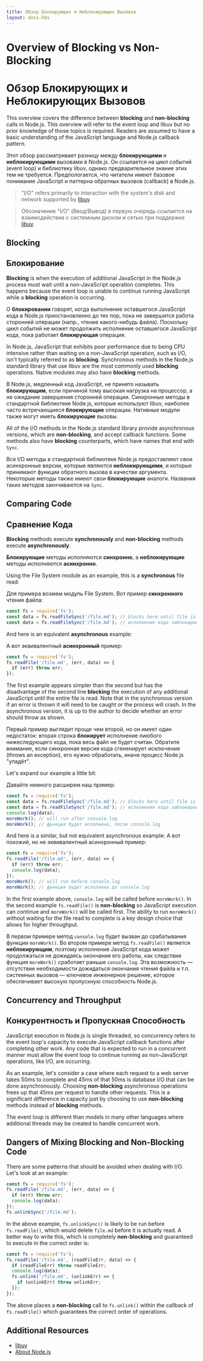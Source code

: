```yaml
---
title: Обзор Блокирующих и Неблокирующих Вызовов
layout: docs.hbs
---
```


# Overview of Blocking vs Non-Blocking
# Обзор Блокирующих и Неблокирующих Вызовов

This overview covers the difference between **blocking** and **non-blocking**
calls in Node.js. This overview will refer to the event loop and libuv but no
prior knowledge of those topics is required. Readers are assumed to have a
basic understanding of the JavaScript language and Node.js callback pattern.


Этот обзор рассматривает разницу между **блокирующими** и **неблокирующими**
вызовами в Node.js. Он ссылается на цикл событий (event loop) и библиотеку libuv,
однако предварительное знание этих тем не требуется. Предпологается, что 
читатели имеют базовое понимание JavaScript и паттерна обратных вызовов (callback)
в Node.js.

> "I/O" refers primarily to interaction with the system's disk and
> network supported by [libuv](http://libuv.org/).

> Обозначение "I/O" (Ввод/Вывод) в первую очередь ссылается на взаимодействие
> с системным диском и сетью при поддержке [libuv](http://libuv.org/).


## Blocking
## Блокирование

**Blocking** is when the execution of additional JavaScript in the Node.js
process must wait until a non-JavaScript operation completes. This happens
because the event loop is unable to continue running JavaScript while a
**blocking** operation is occurring.

О **блокировании** говорят, когда выполнение оставшегося JavaScript кода в Node.js
приостановленно до тех пор, пока не завершится работа сторонней операции (напр., чтение
какого-нибудь файла). Поскольку цикл событий не может продолжить исполнение оставшегося JavaScript
кода, пока работает **блокирующая** операция.

In Node.js, JavaScript that exhibits poor performance due to being CPU intensive
rather than waiting on a non-JavaScript operation, such as I/O, isn't typically
referred to as **blocking**. Synchronous methods in the Node.js standard library
that use libuv are the most commonly used **blocking** operations. Native
modules may also have **blocking** methods.

В Node.js, медленный код JavaScript, не принято называть **блокирующим**,
если причиной тому высокая нагрузка на процессор, а не ожидание завершения 
сторонней операции. Синхронные методы в стандартной библиотеке Node.js, 
которые используют libuv, наиболее часто встречающиеся **блокирующие** операции. 
Нативные модули также могут иметь **блокирующие** вызовы.

All of the I/O methods in the Node.js standard library provide asynchronous
versions, which are **non-blocking**, and accept callback functions. Some
methods also have **blocking** counterparts, which have names that end with
`Sync`.

Все I/O методы в стандартной библиотеке Node.js предоставляют свои асинхронные версии,
которые являются **неблокирующими**, и которые принимают функции обратного вызова
в качестве аргумента. Некоторые методы также имеют свои **блокирующие** аналоги.
Названия таких методов закнчиваются на `Sync`. 


## Comparing Code
## Сравнение Кода

**Blocking** methods execute **synchronously** and **non-blocking** methods
execute **asynchronously**.

**Блокирующие** методы исполняются **синхронно**, а **неблокирующие** методы
исполняются **асинхронно**.

Using the File System module as an example, this is a **synchronous** file read:

Для примера возмем модуль File System. Вот пример **синхронного** чтения файла:

```js
const fs = require('fs');
const data = fs.readFileSync('/file.md'); // blocks here until file is read 
const data = fs.readFileSync('/file.md'); // исполнение кода заблокированно, пока файл полностью не прочтен
```

And here is an equivalent **asynchronous** example:

А вот эквивалентный **асинхронный** пример:

```js
const fs = require('fs');
fs.readFile('/file.md', (err, data) => {
  if (err) throw err;
});
```

The first example appears simpler than the second but has the disadvantage of
the second line **blocking** the execution of any additional JavaScript until
the entire file is read. Note that in the synchronous version if an error is
thrown it will need to be caught or the process will crash. In the asynchronous
version, it is up to the author to decide whether an error should throw as
shown.

Первый пример выглядит проще чем второй, но он имеет один недостаток: вторая строка 
**блокирует** исполнение лиюбого нижеследующего кода, пока весь файл не будет считан.
Обратите внимание, если синхронная версия кода сгененирует исключение (throws an exception),
его нужно обработать, иначе процесс Node.js "упадёт". 

Let's expand our example a little bit:

Давайте немного расширем наш пример:

```js
const fs = require('fs');
const data = fs.readFileSync('/file.md'); // blocks here until file is read
const data = fs.readFileSync('/file.md'); // исполнение кода заблокированно, пока файл полностью не прочтен
console.log(data);
moreWork(); // will run after console.log
moreWork(); // функция будет исполнена, после console.log
```

And here is a similar, but not equivalent asynchronous example:
А вот похожий, но не эквивалентный асинхронный пример:

```js
const fs = require('fs');
fs.readFile('/file.md', (err, data) => {
  if (err) throw err;
  console.log(data);
});
moreWork(); // will run before console.log
moreWork(); // функция будет исполнена до console.log
```

In the first example above, `console.log` will be called before `moreWork()`. In
the second example `fs.readFile()` is **non-blocking** so JavaScript execution
can continue and `moreWork()` will be called first. The ability to run
`moreWork()` without waiting for the file read to complete is a key design
choice that allows for higher throughput.

В первом примере метод `console.log` будет вызван до срабатывания функции `moreWork()`.
Во втором примере метод `fs.readFile()` является **неблокирующим**, поэтому исполнение
JavaScript кода может продолжаться не дожидаясь окончания его работы, как следствие 
функция `moreWork()` сработает раньше `console.log`. Эта возможность — отсутствие необходимости 
дожидаться окончания чтения файла и т.п. системных вызовов — ключевое
инженерное решение, которое обеспечивает высокую пропускную способность Node.js.


## Concurrency and Throughput
## Конкурентность и Пропускная Способность

JavaScript execution in Node.js is single threaded, so concurrency refers to the
event loop's capacity to execute JavaScript callback functions after completing
other work. Any code that is expected to run in a concurrent manner must allow
the event loop to continue running as non-JavaScript operations, like I/O, are
occurring.

As an example, let's consider a case where each request to a web server takes
50ms to complete and 45ms of that 50ms is database I/O that can be done
asynchronously. Choosing **non-blocking** asynchronous operations frees up that
45ms per request to handle other requests. This is a significant difference in
capacity just by choosing to use **non-blocking** methods instead of
**blocking** methods.

The event loop is different than models in many other languages where additional
threads may be created to handle concurrent work.


## Dangers of Mixing Blocking and Non-Blocking Code

There are some patterns that should be avoided when dealing with I/O. Let's look
at an example:

```js
const fs = require('fs');
fs.readFile('/file.md', (err, data) => {
  if (err) throw err;
  console.log(data);
});
fs.unlinkSync('/file.md');
```

In the above example, `fs.unlinkSync()` is likely to be run before
`fs.readFile()`, which would delete `file.md` before it is actually read. A
better way to write this, which is completely **non-blocking** and guaranteed to
execute in the correct order is:


```js
const fs = require('fs');
fs.readFile('/file.md', (readFileErr, data) => {
  if (readFileErr) throw readFileErr;
  console.log(data);
  fs.unlink('/file.md', (unlinkErr) => {
    if (unlinkErr) throw unlinkErr;
  });
});
```

The above places a **non-blocking** call to `fs.unlink()` within the callback of
`fs.readFile()` which guarantees the correct order of operations.


## Additional Resources

- [libuv](http://libuv.org/)
- [About Node.js](https://nodejs.org/en/about/)
